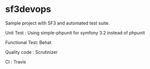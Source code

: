 sf3devops
=========

Sample project with SF3 and automated test suite.

Unit Test : Using simple-phpunit for symfony 3.2 instead of phpunit

Functional Test:  Behat

Quality code : Scrutinizer

CI : Travis
